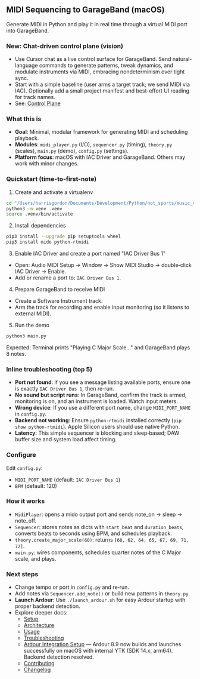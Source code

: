 ## MIDI Sequencing to GarageBand (macOS)

Generate MIDI in Python and play it in real time through a virtual MIDI port into GarageBand.

### New: Chat-driven control plane (vision)
- Use Cursor chat as a live control surface for GarageBand. Send natural-language commands to generate patterns, tweak dynamics, and modulate instruments via MIDI, embracing nondeterminism over tight sync.
- Start with a simple baseline (user arms a target track; we send MIDI via IAC). Optionally add a small project manifest and best-effort UI reading for track names.
- See: [Control Plane](docs/CONTROL_PLANE.md)

### What this is
- **Goal**: Minimal, modular framework for generating MIDI and scheduling playback.
- **Modules**: `midi_player.py` (I/O), `sequencer.py` (timing), `theory.py` (scales), `main.py` (demo), `config.py` (settings).
- **Platform focus**: macOS with IAC Driver and GarageBand. Others may work with minor changes.

### Quickstart (time-to-first-note)
1) Create and activate a virtualenv
```bash
cd "/Users/harrisgordon/Documents/Development/Python/not_sports/music_cursor"
python3 -m venv .venv
source .venv/bin/activate
```

2) Install dependencies
```bash
pip3 install --upgrade pip setuptools wheel
pip3 install mido python-rtmidi
```

3) Enable IAC Driver and create a port named "IAC Driver Bus 1"
- Open: Audio MIDI Setup → Window → Show MIDI Studio → double‑click IAC Driver → Enable.
- Add or rename a port to: `IAC Driver Bus 1`.

4) Prepare GarageBand to receive MIDI
- Create a Software Instrument track.
- Arm the track for recording and enable input monitoring (so it listens to external MIDI).

5) Run the demo
```bash
python3 main.py
```
Expected: Terminal prints "Playing C Major Scale..." and GarageBand plays 8 notes.

### Inline troubleshooting (top 5)
- **Port not found**: If you see a message listing available ports, ensure one is exactly `IAC Driver Bus 1`, then re‑run.
- **No sound but script runs**: In GarageBand, confirm the track is armed, monitoring is on, and an instrument is loaded. Watch input meters.
- **Wrong device**: If you use a different port name, change `MIDI_PORT_NAME` in `config.py`.
- **Backend not working**: Ensure `python-rtmidi` installed correctly (`pip show python-rtmidi`). Apple Silicon users should use native Python.
- **Latency**: This simple sequencer is blocking and sleep‑based; DAW buffer size and system load affect timing.

### Configure
Edit `config.py`:
- `MIDI_PORT_NAME` (default: `IAC Driver Bus 1`)
- `BPM` (default: 120)

### How it works
- `MidiPlayer`: opens a mido output port and sends note_on → sleep → note_off.
- `Sequencer`: stores notes as dicts with `start_beat` and `duration_beats`, converts beats to seconds using BPM, and schedules playback.
- `theory.create_major_scale(60)`: returns `[60, 62, 64, 65, 67, 69, 71, 72]`.
- `main.py`: wires components, schedules quarter notes of the C Major scale, and plays.

### Next steps
- Change tempo or port in `config.py` and re‑run.
- Add notes via `Sequencer.add_note()` or build new patterns in `theory.py`.
- **Launch Ardour**: Use `./launch_ardour.sh` for easy Ardour startup with proper backend detection.
- Explore deeper docs:
  - [Setup](docs/SETUP.md)
  - [Architecture](docs/ARCHITECTURE.md)
  - [Usage](docs/USAGE.md)
  - [Troubleshooting](docs/TROUBLESHOOTING.md)
  - [Ardour Integration Setup](docs/ARDOUR_SETUP.md) — Ardour 8.9 now builds and launches successfully on macOS with internal YTK (SDK 14.x, arm64). Backend detection resolved.
  - [Contributing](CONTRIBUTING.md)
  - [Changelog](CHANGELOG.md)


